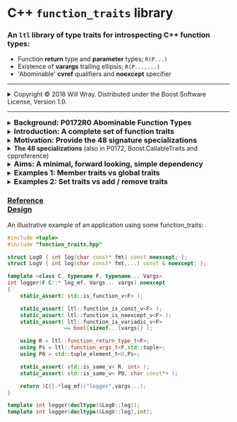 # **C++ `function_traits` library**
### An `ltl` library of type traits for introspecting C++ function types:
* Function **return** type and **parameter** types; `R(P...)`
* Existence of **varargs** trailing ellipsis; `R(P...,...)`
* 'Abominable' **cvref** qualifiers and **noexcept** specifier
----
<details><summary>Copyright &copy; 2018 Will Wray. Distributed under the Boost Software License, Version 1.0.</summary>

### Boost Software License - Version 1.0 - August 17th, 2003
```
Permission is hereby granted, free of charge, to any person or organization
obtaining a copy of the software and accompanying documentation covered by
this license (the "Software") to use, reproduce, display, distribute,
execute, and transmit the Software, and to prepare derivative works of the
Software, and to permit third-parties to whom the Software is furnished to
do so, all subject to the following:

The copyright notices in the Software and this entire statement, including
the above license grant, this restriction and the following disclaimer,
must be included in all copies of the Software, in whole or in part, and
all derivative works of the Software, unless such copies or derivative
works are solely in the form of machine-executable object code generated by
a source language processor.

THE SOFTWARE IS PROVIDED "AS IS", WITHOUT WARRANTY OF ANY KIND, EXPRESS OR
IMPLIED, INCLUDING BUT NOT LIMITED TO THE WARRANTIES OF MERCHANTABILITY,
FITNESS FOR A PARTICULAR PURPOSE, TITLE AND NON-INFRINGEMENT. IN NO EVENT
SHALL THE COPYRIGHT HOLDERS OR ANYONE DISTRIBUTING THE SOFTWARE BE LIABLE
FOR ANY DAMAGES OR OTHER LIABILITY, WHETHER IN CONTRACT, TORT OR OTHERWISE,
ARISING FROM, OUT OF OR IN CONNECTION WITH THE SOFTWARE OR THE USE OR OTHER
DEALINGS IN THE SOFTWARE.
```
(Also at http://www.boost.org/LICENSE_1_0.txt or in accompanying file [LICENSE.md](LICENSE.md))

</details>
<hr>

<details><summary><h3 style="display:inline"><b>Background</b>: P0172R0 Abominable Function Types</h3></summary>

>**C++ function types** are the types of plain old C/C++ functions:
<br>e.g.: ` void(), int(), void(int), int(char const*,...)`
>
>C++ function types can also have cvref qualifiers or noexcept specifier:
<br>e.g.: `int() const&, void(int) volatile, void() noexcept`
>
>The standard type trait `std::is_function_v<F>` is true for all such types.
<br>The `std` library does not yet provide other traits for C++ function types,
<br>mainly due to the complications caused by the possible qualifers:

Quoting from [P0172R0](http://www.open-std.org/jtc1/sc22/wg21/docs/papers/2015/p0172r0.html) section 2.1, Definitions:

><dt><i>Abominable function types</i>:</dt>
><dd>Types produced by writing a function type followed by cv-ref qualifiers:</dd>

```cpp
   using regular    = void();
   using abominable = void() const volatile &&;
```
>In the example above, `regular` names a familiar function type [...] no surprises,
<br>`abominable` also names a function type, not a reference type, and
<br>despite appearances, is neither a const nor a volatile qualified type. <br>There is no such thing as a cv-qualified function type in the type system, <br>and the abominable function type is something else entirely.

* P0172R0 **Abominable Function Types** by Alisdair Meredith, Nov 2015
</details>



<details><summary><h3 style="display:inline"><b>Introduction</b>: A complete set of function traits</h3></summary>

>This library provides traits for properties of function types in C++17 and on.
<br>The purpose of the library is to access function signatures and test / set qualifiers.
<br>It is a low level library mostly for writing higher level libraries that touch functions.
>
>[Boost.CallableTraits](https://www.boost.org/doc/libs/develop/libs/callable_traits/doc/html/) implements P0172R0's suggested library interface, extended to
<br>support general Callable types. It is a robust, reviewed library for production use.
>
>This library doesn't provide Callable traits, just a complete set of function traits.
<br>It is an experimental design using some C++2a features.
</details>


<details><summary><h3 style="display:inline"><b>Motivation</b>: Provide the 48 signature specializations</h3></summary>

See also [Boost.CallableTraits Motivation](https://www.boost.org/doc/libs/develop/libs/callable_traits/doc/html/index.html#callable_traits.introduction.motivation)

>There are 48 function signature specializations required since C++17:
- 12 combinations of cvref qualifiers (4 cv x 3 ref)
- x 2 for possible trailing elipsis (C-style varargs ...)
- x 2 for `noexcept` - part of the function type since C++17.
>
>I wanted a trait to copy qualifiers from source to target function types*.
<br>Since all 48 specializations are needed to implement *any* function trait
<br>with full generality, one might as well write a full collection of traits.

(*) Copy traits</h3></summary><blockquote><p>See [P1016R0](http://www.open-std.org/jtc1/sc22/wg21/docs/papers/2018/p1016r0.pdf) 'A few additional type manipulation utilities' `copy_*` & `clone_*` traits.
<br>Such traits were not proposed in P0172R0 nor implemented yet in Boost.CallableTraits
<br>(there's an open [issue](https://github.com/boostorg/callable_traits/issues/139) to add a `copy_member_cvref` trait).
 
</details>

<details><summary><b>The 48 specializations</b> (also in P0172, Boost.CallableTraits and cppreference)</summary>

```c++
template<typename T> struct fun;

template<class R, class... P> struct fun<R(P...)> {};
template<class R, class... P> struct fun<R(P...) &> {};
template<class R, class... P> struct fun<R(P...) &&> {};
template<class R, class... P> struct fun<R(P...) const> {};
template<class R, class... P> struct fun<R(P...) const &> {};
template<class R, class... P> struct fun<R(P...) const &&> {};
template<class R, class... P> struct fun<R(P...) volatile> {};
template<class R, class... P> struct fun<R(P...) volatile &> {};
template<class R, class... P> struct fun<R(P...) volatile &&> {};
template<class R, class... P> struct fun<R(P...) const volatile> {};
template<class R, class... P> struct fun<R(P...) const volatile &> {};
template<class R, class... P> struct fun<R(P...) const volatile &&> {};
template<class R, class... P> struct fun<R(P..., ...)> {};
template<class R, class... P> struct fun<R(P..., ...) &> {};
template<class R, class... P> struct fun<R(P..., ...) &&> {};
template<class R, class... P> struct fun<R(P..., ...) const> {};
template<class R, class... P> struct fun<R(P..., ...) const &> {};
template<class R, class... P> struct fun<R(P..., ...) const &&> {};
template<class R, class... P> struct fun<R(P..., ...) volatile> {};
template<class R, class... P> struct fun<R(P..., ...) volatile &> {};
template<class R, class... P> struct fun<R(P..., ...) volatile &&> {};
template<class R, class... P> struct fun<R(P..., ...) const volatile> {};
template<class R, class... P> struct fun<R(P..., ...) const volatile &> {};
template<class R, class... P> struct fun<R(P..., ...) const volatile &&> {};
template<class R, class... P> struct fun<R(P...) noexcept> {};
template<class R, class... P> struct fun<R(P...) & noexcept> {};
template<class R, class... P> struct fun<R(P...) && noexcept> {};
template<class R, class... P> struct fun<R(P...) const noexcept> {};
template<class R, class... P> struct fun<R(P...) const & noexcept> {};
template<class R, class... P> struct fun<R(P...) const && noexcept> {};
template<class R, class... P> struct fun<R(P...) volatile noexcept> {};
template<class R, class... P> struct fun<R(P...) volatile & noexcept> {};
template<class R, class... P> struct fun<R(P...) volatile && noexcept> {};
template<class R, class... P> struct fun<R(P...) const volatile noexcept> {};
template<class R, class... P> struct fun<R(P...) const volatile & noexcept> {};
template<class R, class... P> struct fun<R(P...) const volatile && noexcept> {};
template<class R, class... P> struct fun<R(P..., ...) noexcept> {};
template<class R, class... P> struct fun<R(P..., ...) & noexcept> {};
template<class R, class... P> struct fun<R(P..., ...) && noexcept> {};
template<class R, class... P> struct fun<R(P..., ...) const noexcept> {};
template<class R, class... P> struct fun<R(P..., ...) const & noexcept> {};
template<class R, class... P> struct fun<R(P..., ...) const && noexcept> {};
template<class R, class... P> struct fun<R(P..., ...) volatile noexcept> {};
template<class R, class... P> struct fun<R(P..., ...) volatile & noexcept> {};
template<class R, class... P> struct fun<R(P..., ...) volatile && noexcept> {};
template<class R, class... P> struct fun<R(P..., ...) const volatile noexcept> {};
template<class R, class... P> struct fun<R(P..., ...) const volatile & noexcept> {};
template<class R, class... P> struct fun<R(P..., ...) const volatile && noexcept> {};
```
</details>


<details><summary><h3 style="display:inline"><b>Aims</b>: A minimal, forward looking, simple dependency</h3></summary>

- <details><summary><h3 style="display:inline">A <b>complete</b> yet <b>minimal</b> set of function type traits</h3></summary><blockquote><p><b>Complete</b>: provide a way to do any query or modification that may be needed;<br>if you see something that is not reasonably easy to do then open an issue.</p><p><b>Minimal</b>: avoid bloat and duplication in the interface (not that easy).<br>Narrow scope, single responsibility - function traits only, no more, no less.</p></blockquote></details>

- <details><summary><h3 style="display:inline">In a <b>single header</b>, simple to take as a dependency</h3></summary><blockquote><p><b>Simple dependency</b>: one header (or two), self contained with docs.<br>Mesonbuild example as subproject / git submodule. CMake ToDo.<br>Of course, you can just copy the header(s) or cut-n-paste.</p><p><b>Single header</b>: rather than 'fine-grain' headers per trait.<br>Because each trait has to pull in the full 48 specializations,<br>even if a user may only want one of the many traits,<br>it seems not worth the complexity of providing individual headers<br>(unlikely to improve compile time, code organisation or modularity).</p></blockquote></details>

- <details><summary><h3 style="display:inline"><b>Forward looking</b>: to concepts - down with SFINAE!</h3></summary><blockquote><p>Look towards concepts and contraints with no need for SFINAE tricks<br>No concern for backward <b>compatibility</b> or support of old compilers<br><b>Diverge</b> from the P0172R0 suggested interface as appropriate<br>A clean, modern implementation (macro use internally).</p></blockquote></details>

<h3 style="display:inline"><b>. Non Aims</b>: standard, supported, production-ready</h3>

>This is a niche library not meant to be a `std` proposal.
</details>


<details><summary><h3 style="display:inline"><b>Examples 1</b>: Member traits vs global traits</h3></summary>

>For function type `F`, class `function<F>` contains the function's traits as members.
<br>For non-function type `T`, `function<T>` is an incomplete class type.
>
>**Member traits** of `function<F>` are a convenient interface for most use cases:
>```C++
>    #include <ltl/function_trait_class> // member traits only
>    static_assert( std::is_void_v<
>                       ltl::function<void()>::return_type_t >);
>    static_assert( not ltl::function<void()>::is_noexcept() );
>```
>Member types need `typename` to disambiguate them as types in some cases:
>```c++
>    using R = typename ltl::function<void()>::return_type_t;
>```
>(`typename` will be needed in fewer cases once we have [P0634](http://www.open-std.org/jtc1/sc22/wg21/docs/papers/2018/p0634r3.html) 'Down with typename!')
<br>**Global traits** are defined in a separate header (that includes function_trait_class):
>```c++
>    #include <ltl/function_traits> // member and global traits 
>    static_assert( std::is_void_v<
>                       ltl::function_return_type_t<void()> >);
>    static_assert( not ltl::function_is_noexcept_v<void()> );
>```
>Global or namespace-scope traits are conventional for `std` traits etc.
<br>Global traits act as template 'type functions' so work well in generic code.
</details>


<details><summary><h3 style="display:inline"><b>Examples 2</b>: Set traits vs add / remove traits</h3></summary>

>`set_*` traits are more programmatic than conventional `add_*`, `remove_*` traits.
<br>Setters for cv qualifiers, noexcept and variadic take `bool` template arguments,
<br>Setters for ref qualifiers take `ltl::ref_qual_v` template arguments:
>```c++
>    using namespace ltl;
>    static_assert( function_is_noexcept_v<
>                     function<void()>::set_noexcept_t<true> >);
>```
>Other setters take type arguments, e.g. to change function signature types:
>```c++
>    static_assert( std::is_same_v< void(),
>                     function<int()>::set_return_type_t<void> >);
>```
>`set_*_as` traits provide a way to copy properties to the target function type
<br>from a source function type template argument - e.g. to copy cvref qualifiers:
>```c++
>    static_assert( std::is_same_v< void() &,
>                     function<void()>::set_cvref_as_t<int() &> >);
>```
>Conventional `add_*`, `remove_*` traits are also provided, taking no arguments:
>```c++
>    static_assert( std::is_same_v< void(),
>                     function<void() const &>::remove_cvref_t >);
>```
</details>

### [Reference](reference.md)<br>[Design](design.md)

An illustrative example of an application using some function_traits:
```cpp
#include <tuple>
#include "function_traits.hpp"

struct Log0 { int log(char const* fmt) const noexcept; };
struct LogV { int log(char const* fmt,...) const & noexcept; };

template <class C, typename F, typename... Vargs>
int logger(F C::* log_mf, Vargs... vargs) noexcept
{
    static_assert( std::is_function_v<F> );

    static_assert( ltl::function_is_const_v<F> );
    static_assert( ltl::function_is_noexcept_v<F> );
    static_assert( ltl::function_is_variadic_v<F>
                  == bool{sizeof...(vargs)} );

    using R = ltl::function_return_type_t<F>;
    using Ps = ltl::function_args_t<F,std::tuple>;
    using P0 = std::tuple_element_t<0,Ps>;

    static_assert( std::is_same_v< R, int> );
    static_assert( std::is_same_v< P0, char const*> );

    return (C{}.*log_mf)("logger",vargs...);
}

template int logger(decltype(&Log0::log));
template int logger(decltype(&LogV::log),int);
```

